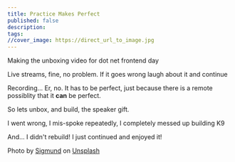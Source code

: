 ```yaml
---
title: Practice Makes Perfect
published: false
description: 
tags: 
//cover_image: https://direct_url_to_image.jpg
---
```


Making the unboxing video for dot net frontend day

Live streams, fine, no problem. If it goes wrong laugh about it and continue

Recording... Er, no.
It has to be perfect, just because there is a remote possiblity that it **can** be perfect.

So lets unbox, and build, the speaker gift.

I went wrong, I mis-spoke repeatedly, I completely messed up building K9

And... I didn't rebuild! I just continued and enjoyed it!

Photo by <a href="https://unsplash.com/@sigmund?utm_source=unsplash&utm_medium=referral&utm_content=creditCopyText">Sigmund</a> on <a href="https://unsplash.com/s/photos/practice?utm_source=unsplash&utm_medium=referral&utm_content=creditCopyText">Unsplash</a>
  